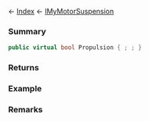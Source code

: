 ← [Index](Api-Index) ← [IMyMotorSuspension](Sandbox.ModAPI.Ingame.IMyMotorSuspension)

### Summary

```csharp
public virtual bool Propulsion { ; ; }
```

### Returns

### Example

### Remarks

